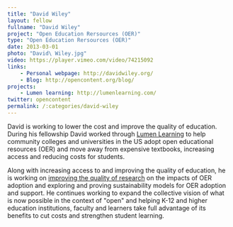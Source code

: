 ```yaml
---
title: "David Wiley"
layout: fellow
fullname: "David Wiley"
project: "Open Education Rersources (OER)"
type: "Open Education Rersources (OER)"
date: 2013-03-01
photo: "David\ Wiley.jpg"
video: https://player.vimeo.com/video/74215092
links:
    - Personal webpage: http://davidwiley.org/
    - Blog: http://opencontent.org/blog/
projects:
    - Lumen learning: http://lumenlearning.com/
twitter: opencontent
permalink: /:categories/david-wiley
---
```



David is working to lower the cost and improve the quality of education. During his fellowship David worked through [Lumen Learning](http://lumenlearning.com/) to help community colleges and universities in the US adopt open educational resources (OER) and move away from expensive textbooks, increasing access and reducing costs for students.

Along with increasing access to and improving the quality of education, he is working on [improving the quality of research](http://openedgroup.org/) on the impacts of OER adoption and exploring and proving sustainability models for OER adoption and support. He continues working to expand the collective vision of what is now possible in the context of "open" and helping K-12 and higher education institutions, faculty and learners take full advantage of its benefits to cut costs and strengthen student learning.
